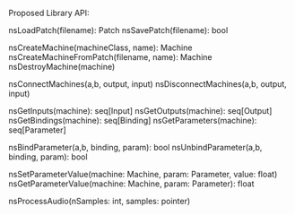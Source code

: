 Proposed Library API:

nsLoadPatch(filename): Patch
nsSavePatch(filename): bool

nsCreateMachine(machineClass, name): Machine
nsCreateMachineFromPatch(filename, name): Machine
nsDestroyMachine(machine)

nsConnectMachines(a,b, output, input)
nsDisconnectMachines(a,b, output, input)

nsGetInputs(machine): seq[Input]
nsGetOutputs(machine): seq[Output]
nsGetBindings(machine): seq[Binding]
nsGetParameters(machine): seq[Parameter]

nsBindParameter(a,b, binding, param): bool
nsUnbindParameter(a,b, binding, param): bool

nsSetParameterValue(machine: Machine, param: Parameter, value: float)
nsGetParameterValue(machine: Machine, param: Parameter): float

nsProcessAudio(nSamples: int, samples: pointer)
